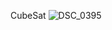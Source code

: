 CubeSat
![DSC_0395](https://github.com/user-attachments/assets/f2c00407-17c6-4bc3-8231-fae230fba792)
